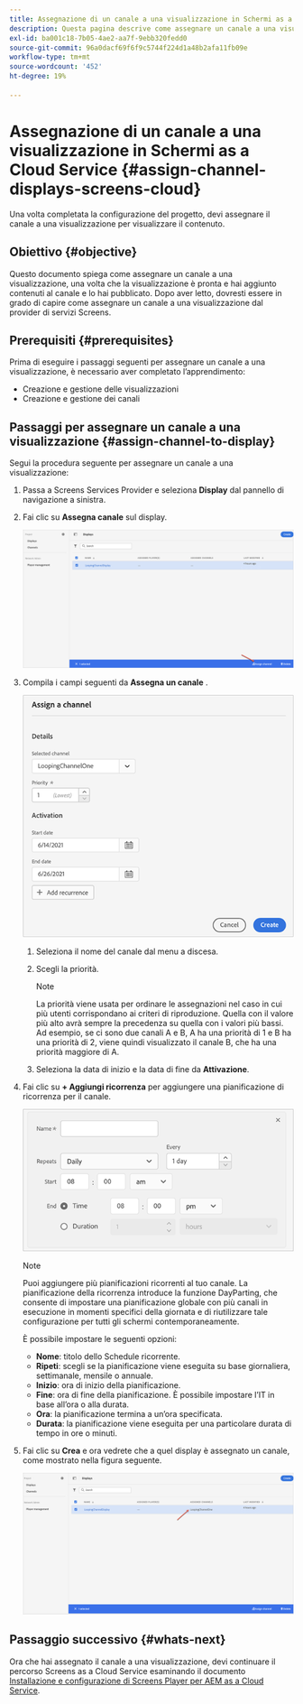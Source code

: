 ```yaml
---
title: Assegnazione di un canale a una visualizzazione in Schermi as a Cloud Service
description: Questa pagina descrive come assegnare un canale a una visualizzazione in Screens as a Cloud Service.
exl-id: ba001c18-7b05-4ae2-aa7f-9ebb320fedd0
source-git-commit: 96a0dacf69f6f9c5744f224d1a48b2afa11fb09e
workflow-type: tm+mt
source-wordcount: '452'
ht-degree: 19%

---
```


# Assegnazione di un canale a una visualizzazione in Schermi as a Cloud Service {#assign-channel-displays-screens-cloud}

Una volta completata la configurazione del progetto, devi assegnare il canale a una visualizzazione per visualizzare il contenuto.

## Obiettivo {#objective}

Questo documento spiega come assegnare un canale a una visualizzazione, una volta che la visualizzazione è pronta e hai aggiunto contenuti al canale e lo hai pubblicato. Dopo aver letto, dovresti essere in grado di capire come assegnare un canale a una visualizzazione dal provider di servizi Screens.

## Prerequisiti {#prerequisites}

Prima di eseguire i passaggi seguenti per assegnare un canale a una visualizzazione, è necessario aver completato l’apprendimento:

* Creazione e gestione delle visualizzazioni
* Creazione e gestione dei canali

## Passaggi per assegnare un canale a una visualizzazione {#assign-channel-to-display}

Segui la procedura seguente per assegnare un canale a una visualizzazione:

1. Passa a Screens Services Provider e seleziona **Display** dal pannello di navigazione a sinistra.

1. Fai clic su **Assegna canale** sul display.

   ![immagine](/help/screens-cloud/assets/display/assignchannel-1.png)

1. Compila i campi seguenti da **Assegna un canale** .

   ![immagine](/help/screens-cloud/assets/display/assignchannel-2.png)

   1. Seleziona il nome del canale dal menu a discesa.
   1. Scegli la priorità.

      >[!NOTE]
      >La priorità viene usata per ordinare le assegnazioni nel caso in cui più utenti corrispondano ai criteri di riproduzione. Quella con il valore più alto avrà sempre la precedenza su quella con i valori più bassi. Ad esempio, se ci sono due canali A e B, A ha una priorità di 1 e B ha una priorità di 2, viene quindi visualizzato il canale B, che ha una priorità maggiore di A.
   1. Seleziona la data di inizio e la data di fine da **Attivazione**.

1. Fai clic su **+ Aggiungi ricorrenza** per aggiungere una pianificazione di ricorrenza per il canale.

   ![immagine](/help/screens-cloud/assets/create-content/recurrence-1.png)

   >[!NOTE]
   >Puoi aggiungere più pianificazioni ricorrenti al tuo canale. La pianificazione della ricorrenza introduce la funzione DayParting, che consente di impostare una pianificazione globale con più canali in esecuzione in momenti specifici della giornata e di riutilizzare tale configurazione per tutti gli schermi contemporaneamente.

   È possibile impostare le seguenti opzioni:

   * **Nome**: titolo dello Schedule ricorrente.
   * **Ripeti**: scegli se la pianificazione viene eseguita su base giornaliera, settimanale, mensile o annuale.
   * **Inizio**: ora di inizio della pianificazione.
   * **Fine**: ora di fine della pianificazione. È possibile impostare l’IT in base all’ora o alla durata.
   * **Ora**: la pianificazione termina a un’ora specificata.
   * **Durata**: la pianificazione viene eseguita per una particolare durata di tempo in ore o minuti.

1. Fai clic su **Crea** e ora vedrete che a quel display è assegnato un canale, come mostrato nella figura seguente.

   ![immagine](/help/screens-cloud/assets/display/assignchannel-3.png)


## Passaggio successivo {#whats-next}

Ora che hai assegnato il canale a una visualizzazione, devi continuare il percorso Screens as a Cloud Service esaminando il documento [Installazione e configurazione di Screens Player per AEM as a Cloud Service](/help/screens-cloud/managing-players-registration/installing-screens-cloud-player.md).
